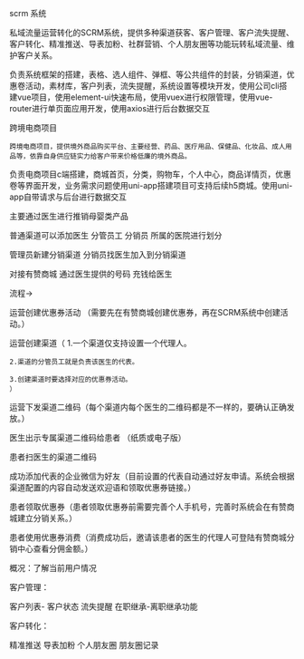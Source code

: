 scrm 系统

私域流量运营转化的SCRM系统，提供多种渠道获客、客户管理、客户流失提醒、客户转化、精准推送、导表加粉、社群营销、个人朋友圈等功能玩转私域流量、维护客户关系。

负责系统框架的搭建，表格、选人组件、弹框、等公共组件的封装，分销渠道，优惠卷活动，素材库，客户列表，流失提醒，系统设置等模块开发，使用公司cli搭建vue项目，使用element-ui快速布局，使用vuex进行权限管理，使用vue-router进行单页面应用开发，使用axios进行后台数据交互


跨境电商项目

    跨境电商项目，提供境外商品购买平台、主要经营、药品、医疗用品、保健品、化妆品、成人用品等，依靠自身供应链实力给客户带来价格低廉的境外商品。

负责电商项目c端搭建，商城首页，分类，购物车，个人中心，商品详情页，优惠卷等界面开发，业务需求问题使用uni-app搭建项目可支持后续h5商城。使用uni-app自带请求与后台进行数据交互


主要通过医生进行推销母婴类产品


普通渠道可以添加医生 分管员工 分销员 所属的医院进行划分

管理员新建分销渠道 分销员找医生加入到分销渠道



对接有赞商城 通过医生提供的号码 充钱给医生

流程->

运营创建优惠券活动 （需要先在有赞商城创建优惠券，再在SCRM系统中创建活动。）

运营创建渠道（
    1.一个渠道仅支持设置一个代理人。

    2.渠道的分管员工就是负责该医生的代表。

    3.创建渠道时要选择对应的优惠券活动。
    ）

运营下发渠道二维码（每个渠道内每个医生的二维码都是不一样的，要确认正确发放。）

医生出示专属渠道二维码给患者 （纸质或电子版）

患者扫医生的渠道二维码

成功添加代表的企业微信为好友（目前设置的代表自动通过好友申请。系统会根据渠道配置的内容自动发送欢迎语和领取优惠券链接。）

患者领取优惠券（患者领取优惠券前需要完善个人手机号，完善时系统会在有赞商城建立分销关系。）

患者使用优惠券消费（消费成功后，邀请该患者的医生的代理人可登陆有赞商城分销中心查看分佣金额。）


概况：了解当前用户情况

客户管理： 

  客户列表- 客户状态
  流失提醒
  在职继承-离职继承功能 

客户转化：

  精准推送
  导表加粉
  个人朋友圈
  朋友圈记录